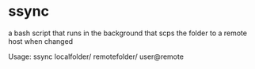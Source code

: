 # ssync

a bash script that runs in the background that scps the folder to a remote host when changed

Usage:
ssync localfolder/ remotefolder/ user@remote

